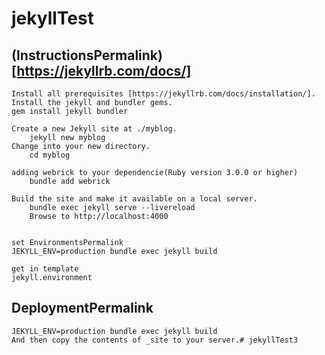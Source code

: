 ﻿# jekyllTest

## (InstructionsPermalink)[https://jekyllrb.com/docs/]
    Install all prerequisites [https://jekyllrb.com/docs/installation/].
    Install the jekyll and bundler gems.
    gem install jekyll bundler

    Create a new Jekyll site at ./myblog.
        jekyll new myblog
    Change into your new directory.
        cd myblog

    adding webrick to your dependencie(Ruby version 3.0.0 or higher)
        bundle add webrick

    Build the site and make it available on a local server.
        bundle exec jekyll serve --livereload
        Browse to http://localhost:4000


    set EnvironmentsPermalink
    JEKYLL_ENV=production bundle exec jekyll build
    
    get in template
    jekyll.environment


## DeploymentPermalink
    JEKYLL_ENV=production bundle exec jekyll build
    And then copy the contents of _site to your server.# jekyllTest3
